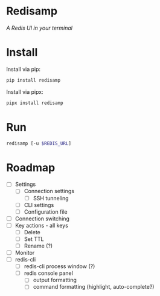 # Redisamp
_A Redis UI in your terminal_

# Install
Install via pip:
```bash
pip install redisamp
```

Install via pipx:
```bash
pipx install redisamp
```

# Run
```bash
redisamp [-u $REDIS_URL]
```

# Roadmap
- [ ] Settings
  - [ ] Connection settings
    - [ ] SSH tunneling
  - [ ] CLI settings
  - [ ] Configuration file
- [ ] Connection switching
- [ ] Key actions - all keys
  - [ ] Delete
  - [ ] Set TTL
  - [ ] Rename (?)
- [ ] Monitor
- [ ] redis-cli
  - [ ] redis-cli process window (?)
  - [ ] redis console panel 
    - [ ] output formatting
    - [ ] command formatting (highlight, auto-complete?)
